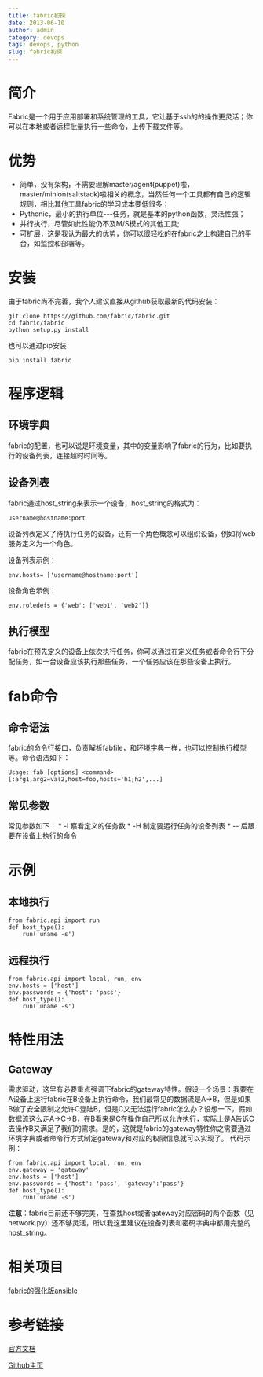 ```yaml
---
title: fabric初探
date: 2013-06-10
author: admin
category: devops
tags: devops, python
slug: fabric初探
---
```


简介
====

Fabric是一个用于应用部署和系统管理的工具，它让基于ssh的的操作更灵活；你可以在本地或者远程批量执行一些命令，上传下载文件等。

优势
====

-   简单，没有架构，不需要理解master/agent(puppet)啦，master/minion(saltstack)啦相关的概念，当然任何一个工具都有自己的逻辑规则，相比其他工具fabric的学习成本要低很多；
-   Pythonic，最小的执行单位---任务，就是基本的python函数，灵活性强；
-   并行执行，尽管如此性能仍不及M/S模式的其他工具;
-   可扩展，这是我认为最大的优势，你可以很轻松的在fabric之上构建自己的平台，如监控和部署等。

安装
====

由于fabric尚不完善，我个人建议直接从github获取最新的代码安装：

    git clone https://github.com/fabric/fabric.git
    cd fabric/fabric
    python setup.py install

也可以通过pip安装

    pip install fabric

程序逻辑
========

环境字典
--------

fabric的配置，也可以说是环境变量，其中的变量影响了fabric的行为，比如要执行的设备列表，连接超时时间等。

设备列表
--------

fabric通过host\_string来表示一个设备，host\_string的格式为：

    username@hostname:port

设备列表定义了待执行任务的设备，还有一个角色概念可以组织设备，例如将web服务定义为一个角色。

设备列表示例：

    env.hosts= ['username@hostname:port']

设备角色示例：

    env.roledefs = {'web': ['web1', 'web2']}

执行模型
--------

fabric在预先定义的设备上依次执行任务，你可以通过在定义任务或者命令行下分配任务，如一台设备应该执行那些任务，一个任务应该在那些设备上执行。

fab命令
=======

命令语法
--------

fabric的命令行接口，负责解析fabfile，和环境字典一样，也可以控制执行模型等。命令语法如下：

    Usage: fab [options] <command>[:arg1,arg2=val2,host=foo,hosts='h1;h2',...]

常见参数
--------

常见参数如下： \* -l 察看定义的任务数 \* -H 制定要运行任务的设备列表 \*
-- 后跟要在设备上执行的命令

示例
====

本地执行
--------

    from fabric.api import run
    def host_type():
        run('uname -s')

远程执行
--------

    from fabric.api import local, run, env
    env.hosts = ['host']
    env.passwords = {'host': 'pass'}
    def host_type():
        run('uname -s')

特性用法
========

Gateway
-------

需求驱动，这里有必要重点强调下fabric的gateway特性。假设一个场景：我要在A设备上运行fabric在B设备上执行命令，我们最常见的数据流是A-\>B，但是如果B做了安全限制之允许C登陆B，但是C又无法运行fabric怎么办？设想一下，假如数据流这么走A-\>C-\>B，在B看来是C在操作自己所以允许执行，实际上是A告诉C去操作B又满足了我们的需求。是的，这就是fabric的gateway特性你之需要通过环境字典或者命令行方式制定gateway和对应的权限信息就可以实现了。
代码示例：

    from fabric.api import local, run, env
    env.gateway = 'gateway'
    env.hosts = ['host']
    env.passwords = {'host': 'pass', 'gateway':'pass'}
    def host_type():
        run('uname -s')

**注意**：fabric目前还不够完美，在查找host或者gateway对应密码的两个函数（见network.py）还不够灵活，所以我这里建议在设备列表和密码字典中都用完整的host\_string。

相关项目
========

[fabric的强化版ansible](http://www.ansibleworks.com/)

参考链接
========

[官方文档](http://docs.fabfile.org/en/1.6/)

[Github主页](https://github.com/fabric/fabric)
